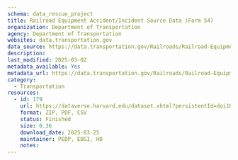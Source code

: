 ```yaml
---
schema: data_rescue_project 
title: Railroad Equipment Accident/Incident Source Data (Form 54)
organization: Department of Transportation
agency: Department of Transportation
websites: data.transportation.gov
data_source: https://data.transportation.gov/Railroads/Railroad-Equipment-Accident-Incident-Source-Data-F/aqxq-n5hy/about_data
description: 
last_modified: 2025-03-02
metadata_available: Yes
metadata_url: https://data.transportation.gov/Railroads/Railroad-Equipment-Accident-Incident-Source-Data-F/aqxq-n5hy/about_data
category:
  - Transportation 
resources:
  - id: 179
    url: https://dataverse.harvard.edu/dataset.xhtml?persistentId=doi10.7910/DVN/YWMGND&version=DRAFT
    format: ZIP, PDF, CSV
    status: Finished
    size: 0.36
    download_date: 2025-03-25
    maintainer: PEDP, EDGI, HD
    notes: 
---
```

